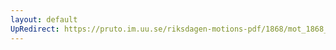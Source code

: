 ```yaml
---
layout: default
UpRedirect: https://pruto.im.uu.se/riksdagen-motions-pdf/1868/mot_1868__fk__70.pdf
---
```

